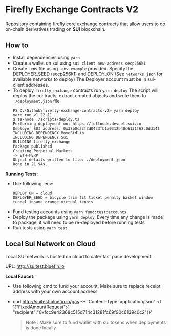 # Firefly Exchange Contracts V2

Repository containing firefly core exchange contracts that allow users to do on-chain derivatives trading on **SUI** blockchain.

## How to

- Install dependencies using `yarn`
- Create a wallet on sui using `sui client new-address secp256k1`
- Create `.env` file using `.env.example` provided. Specify the DEPLOYER_SEED (secp256k1) and DEPLOY_ON (See `networks.json` for available networks to deploy) The Deployer account must be in sui-client addresses.
- To deploy `firefly_exchange` contracts run `yarn deploy`
  The script will deploy the contracts, extract created objects and write them to `./deployment.json` file
  ```
  PS D:\Github\firefly-exchange-contracts-v2> yarn deploy
  yarn run v1.22.11
  $ ts-node ./scripts/deploy.ts
  Performing deployment on: https://fullnode.devnet.sui.io
  Deployer SUI address: 0x38b0c33f3d0433fb1a0312b40c6131f62c0dd14f
  INCLUDING DEPENDENCY MoveStdlib
  INCLUDING DEPENDENCY Sui
  BUILDING firefly_exchange
  Package published
  Creating Perpetual Markets
  -> ETH-PERP
  Object details written to file: ./deployment.json
  Done in 21.94s.
  ```

**Running Tests:**

- Use following .env:
  ```
  DEPLOY_ON = cloud
  DEPLOYER_SEED = bicycle trim fit ticket penalty basket window tunnel insane orange virtual tennis
  ```
- Fund testing accounts using `yarn fund:test:accounts`
- Deploy the package using `yarn deploy`, Every time any change is made to package, it will need to be re-deployed before running tests
- Run tests using `yarn test`

## Local Sui Network on Cloud

Local SUI network is hosted on cloud to cater fast pace development.

URL: http://suitest.bluefin.io

**Local Faucet:**

- Use following cmd to fund your account. Make sure to replace receipt address with your own account address
- curl http://suitest.bluefin.io/gas -H 'Content-Type: application/json' -d '{"FixedAmountRequest":{ "recipient":"0xfcc9e42368c515d714c31281fc69f90c6139c0c2"}}'

  > Note : Make sure to fund wallet with sui tokens when deployments is done locally
